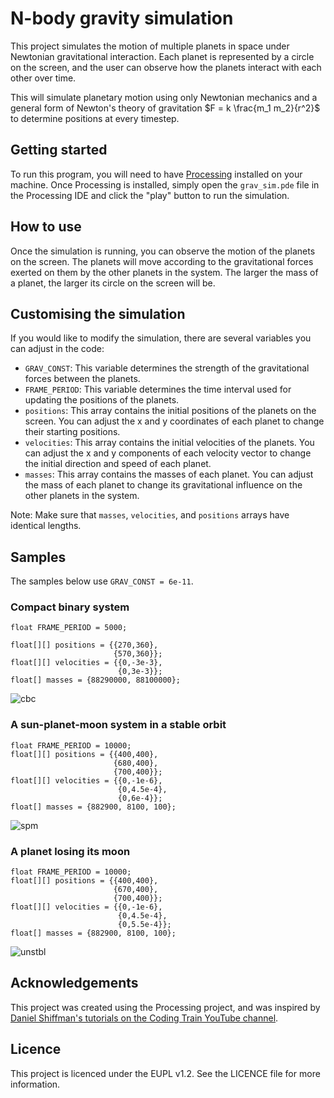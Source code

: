 # N-body gravity simulation

This project simulates the motion of multiple planets in space under Newtonian gravitational interaction.  Each planet is represented by a circle on the screen, and the user can observe how the planets interact with each other over time.

This will simulate planetary motion using only Newtonian mechanics and a general form of Newton's theory of gravitation $F = k \frac{m_1 m_2}{r^2}$ to determine positions at every timestep.

## Getting started

To run this program, you will need to have [Processing](https://processing.org/download/) installed on your machine.  Once Processing is installed, simply open the `grav_sim.pde` file in the Processing IDE and click the "play" button to run the simulation.

## How to use

Once the simulation is running, you can observe the motion of the planets on the screen.  The planets will move according to the gravitational forces exerted on them by the other planets in the system.  The larger the mass of a planet, the larger its circle on the screen will be.

## Customising the simulation

If you would like to modify the simulation, there are several variables you can adjust in the code:

- `GRAV_CONST`: This variable determines the strength of the gravitational forces between the planets.
- `FRAME_PERIOD`: This variable determines the time interval used for updating the positions of the planets.
- `positions`: This array contains the initial positions of the planets on the screen.  You can adjust the x and y coordinates of each planet to change their starting positions.
- `velocities`: This array contains the initial velocities of the planets.  You can adjust the x and y components of each velocity vector to change the initial direction and speed of each planet.
- `masses`: This array contains the masses of each planet.  You can adjust the mass of each planet to change its gravitational influence on the other planets in the system.

Note: Make sure that `masses`, `velocities`, and `positions` arrays have identical lengths.

## Samples
The samples below use `GRAV_CONST = 6e-11`.
### Compact binary system
```
float FRAME_PERIOD = 5000;

float[][] positions = {{270,360}, 
                       {570,360}};
float[][] velocities = {{0,-3e-3},
                        {0,3e-3}};
float[] masses = {88290000, 88100000};
```
![cbc](https://i.giphy.com/media/fN7tLTOGpba457cFDe/giphy.webp)

### A sun-planet-moon system in a stable orbit
```
float FRAME_PERIOD = 10000;
float[][] positions = {{400,400}, 
                       {680,400}, 
                       {700,400}};
float[][] velocities = {{0,-1e-6},
                        {0,4.5e-4}, 
                        {0,6e-4}};
float[] masses = {882900, 8100, 100};
```
![spm](https://media.giphy.com/media/v1.Y2lkPTc5MGI3NjExMmEzZjliYjE3ZWMyYzBmNTdiMTkwMzBhZjY2NTIyZjcyNjUyNDg5ZiZlcD12MV9pbnRlcm5hbF9naWZzX2dpZklkJmN0PWc/4K8krP48RJaNSBYsva/giphy.gif)

### A planet losing its moon
```
float FRAME_PERIOD = 10000;
float[][] positions = {{400,400}, 
                       {670,400}, 
                       {700,400}};
float[][] velocities = {{0,-1e-6},
                        {0,4.5e-4}, 
                        {0,5.5e-4}};
float[] masses = {882900, 8100, 100};
```
![unstbl](https://media.giphy.com/media/v1.Y2lkPTc5MGI3NjExN2IzZTc2NDcwZDYwOWU3Nzk0NjFjZmI3Y2RjNDU3MDU3ZDY1NzFmMyZlcD12MV9pbnRlcm5hbF9naWZzX2dpZklkJmN0PWc/bNC9Z2DH8fKj5t5890/giphy.gif)

## Acknowledgements

This project was created using the Processing project, and was inspired by [Daniel Shiffman's tutorials on the Coding Train YouTube channel](https://www.youtube.com/user/shiffman/videos).
## Licence

This project is licenced under the EUPL v1.2.  See the LICENCE file for more information.
